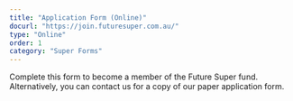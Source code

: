 ```yaml
---
title: "Application Form (Online)"
docurl: "https://join.futuresuper.com.au/"
type: "Online"
order: 1
category: "Super Forms"
---
```


Complete this form to become a member of the Future Super fund. Alternatively, you can contact us for a copy of our paper application form.
